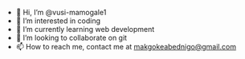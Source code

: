 - 👋 Hi, I’m @vusi-mamogale1
- 👀 I’m interested in coding
- 🌱 I’m currently learning web development
- 💞️ I’m looking to collaborate on git
- 📫 How to reach me, contact me at makgokeabednigo@gmail.com

<!---
vusi-mamogale1/vusi-mamogale1 is a ✨ special ✨ repository because its `README.md` (this file) appears on your GitHub profile.
You can click the Preview link to take a look at your changes.
--->
